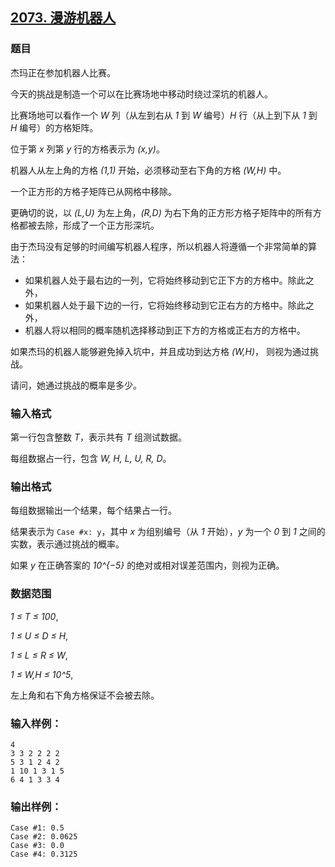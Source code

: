 ## [2073. 漫游机器人](https://www.acwing.com/problem/content/2075/)

### 题目

杰玛正在参加机器人比赛。

今天的挑战是制造一个可以在比赛场地中移动时绕过深坑的机器人。

比赛场地可以看作一个 *W* 列（从左到右从 *1* 到 *W* 编号）*H* 行（从上到下从 *1* 到 *H* 编号）的方格矩阵。

位于第 *x* 列第 *y* 行的方格表示为 *(x,y)*。

机器人从左上角的方格 *(1,1)* 开始，必须移动至右下角的方格 *(W,H)* 中。

一个正方形的方格子矩阵已从网格中移除。

更确切的说，以 *(L,U)* 为左上角，*(R,D)* 为右下角的正方形方格子矩阵中的所有方格都被去除，形成了一个正方形深坑。

由于杰玛没有足够的时间编写机器人程序，所以机器人将遵循一个非常简单的算法：

- 如果机器人处于最右边的一列，它将始终移动到它正下方的方格中。除此之外，
- 如果机器人处于最下边的一行，它将始终移动到它正右方的方格中。除此之外，
- 机器人将以相同的概率随机选择移动到正下方的方格或正右方的方格中。

如果杰玛的机器人能够避免掉入坑中，并且成功到达方格 *(W,H)*， 则视为通过挑战。

请问，她通过挑战的概率是多少。

### 输入格式

第一行包含整数 *T*，表示共有 *T* 组测试数据。

每组数据占一行，包含 *W, H, L, U, R, D*。

### 输出格式

每组数据输出一个结果，每个结果占一行。

结果表示为 `Case #x: y`，其中 *x* 为组别编号（从 *1* 开始），*y* 为一个 *0* 到 *1* 之间的实数，表示通过挑战的概率。

如果 *y* 在正确答案的 *10^{−5}* 的绝对或相对误差范围内，则视为正确。

### 数据范围

*1 ≤ T ≤ 100*,

*1 ≤ U ≤ D ≤ H*,

*1 ≤ L ≤ R ≤ W*,

*1 ≤ W,H ≤ 10^5*,

左上角和右下角方格保证不会被去除。

### 输入样例：

```
4
3 3 2 2 2 2
5 3 1 2 4 2
1 10 1 3 1 5
6 4 1 3 3 4
```

### 输出样例：

```
Case #1: 0.5
Case #2: 0.0625
Case #3: 0.0
Case #4: 0.3125
```
